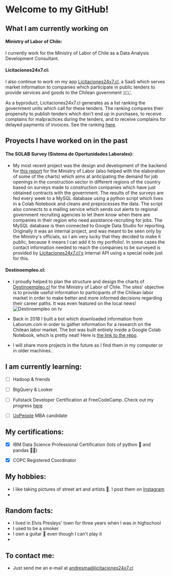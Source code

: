 <!--
**andresmascl/andresmascl** is a ✨ _special_ ✨ repository because its `README.md` (this file) appears on your GitHub profile.

Here are some ideas to get you started:

- 🔭 I’m currently working on ...
- 🌱 I’m currently learning ...
- 👯 I’m looking to collaborate on ...
- 🤔 I’m looking for help with ...
- 💬 Ask me about ...
- 📫 How to reach me: ...
- 😄 Pronouns: ...
- ⚡ Fun fact: ...
-->

# Welcome to my GitHub!




## What I am currently working on
#### Ministry of Labor of Chile:

I currently work for the Ministry of Labor of Chile as a Data Analysis Development Consultant.

#### Licitaciones24x7.cl:
I also continue to work on my app [Licitaciones24x7.cl](https://licitaciones24x7.cl), a SaaS which serves market information to companies which participate in public tenders to provide services and goods to the Chilean government :chile:.

As a byproduct, Licitaciones24x7.cl generates as a list ranking the government units which call for these tenders.  The ranking compares their propensity to publish tenders which don't end up in purchases, to receive complains for malpractices during the tenders, and to receive complains for delayed payments of invoices.  See the ranking [here](https://info.licitaciones24x7.cl/demandantes-del-estado).




## Proyects I have worked on in the past
#### The SOLAB Survey (Sistema de Oportunidades Laborales):
- My most recent project was the design and development of the backend for [this report](https://datastudio.google.com/reporting/eafa83fa-3faf-4955-a9bf-fb4fc38095c7) for the Ministry of Labor (also helped with the elaboration of some of the charts) which aims at anticipating the demand for job openings in the construction sector in different regions of the country based on surveys made to construction companies which have just obtained contracts with the government.  The results of the surveys are fed every week to a MySQL database using a python script which lives in a Colab Notebook and cleans and preprocesses the data.  The script also connects to a mailing service which sends out alerts to regional government recruiting agencies to let them know when there are companies in their region who need assistance recruiting for jobs.  The MySQL database is then connected to Google Data Studio for reporting.  Originally it was an internal project, and was meant to be seen only by the Ministry's officials, so I am very lucky that they decided to make it public, because it means I can add it to my portfolio!.  In some cases the contact information needed to reach the companies to be surveyed is provided by [Licitaciones24x7.cl's](https://licitaciones24x7.cl) internal API using a special node just for this.

#### Destinoempleo.cl:
- I proudly helped to plan the structure and design the charts of [Destinoempleo.cl](https://destinoempleo.cl) for the Ministry of Labor of Chile.  The sites' objective is to provide useful information to participants of the Chilean labor market in order to make better and more informed decisions regarding their career paths.  It was even featured on the local news! ![Destinoempleo on tv](https://i.imgur.com/KEptQrp.jpg)

- Back in 2018 I built a bot which downloaded information from Laborum.com in order to gather information for a research on the Chilean labor market.  The bot was built entirely inside a Google Colab Notebook, which is pretty neat!  Here is [the link to the repo](https://github.com/andresmascl/LaborumSpyder).

- I will share more projects in the future as I find them in my computer or in older machines..

## I am currently learning:
- [ ] Hadoop & friends
- [ ] BigQuery & Looker
- [ ] Fullstack Developer Certification at FreeCodeCamp.  Check out my progress [here](https://www.freecodecamp.org/andresma)
- [ ] [UoPeople](https://uopeople.edu) MBA candidate


## My certifications:
- [x] IBM Data Science Professional Certification (lots of python :snake: and pandas :panda_face::panda_face:)
- [X] COPC Registered Coordinator


## My hobbies:
- I like taking pictures of street art and artists :camera_flash:.  I post them on [Instagram](https://www.instagram.com/fotocondriacoterminal/) 
- 

## Random facts:
- I lived in Elvis Presleys' town for three years when I was in highschool
- I used to be a smoker
- I own a guitar :guitar: even though I can't play it
- 


## To contact me:
- Just send me an e-mail at andresma@licitaciones24x7.cl
